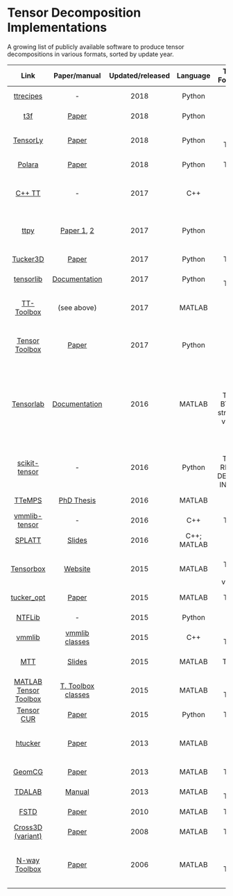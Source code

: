 # Tensor Decomposition Implementations

A growing list of publicly available software to produce tensor decompositions in various formats, sorted by update year.

| Link |  Paper/manual | Updated/released | Language | Tensor Format(s) | Type
|:--:|:--:|:--:|:--:|:--:|:--:|
| [ttrecipes](https://github.com/rballester/ttrecipes) | - | 2018 | Python | TT | Compression; completion
| [t3f](https://github.com/Bihaqo/t3f) | [Paper](https://arxiv.org/abs/1801.01928) | 2018 | Python | TT | Regression; deep learning
| [TensorLy](https://tensorly.github.io/stable/index.html) | [Paper](https://arxiv.org/abs/1610.09555) | 2018 | Python | CP; Tucker | Tensor regression; deep learning
| [Polara](https://github.com/Evfro/polara) | [Paper](https://arxiv.org/abs/1607.04228) | 2018 | Python | Tucker | Sparse compression
| [C++ TT](https://bitbucket.org/dzheltkov/c-tt-library) | - | 2017 | C++ | TT | Dense compression; adaptive sampling
| [ttpy](https://github.com/oseledets/ttpy) | [Paper 1](http://spring.inm.ras.ru/osel/wp-content/plugins/wp-publications-archive/openfile.php?action=open&file=28), [2](http://www.mat.uniroma2.it/~tvmsscho/papers/Tyrtyshnikov5.pdf) | 2017 | Python | TT | Dense compression; adaptive sampling
| [Tucker3D](https://github.com/rakhuba/tucker3d) | [Paper](http://arxiv.org/pdf/1402.5649.pdf) | 2017 | Python | Tucker | Adaptive sampling
| [tensorlib](https://github.com/tensorlib/tensorlib) | [Documentation](http://tensorlib.github.io/) | 2017 | Python | CP; Tucker | Dense compression
| [TT-Toolbox](https://github.com/oseledets/TT-Toolbox) | (see above) | 2017 | MATLAB | TT | Dense compression; adaptive sampling
| [Tensor Toolbox](https://pypi.python.org/pypi/TensorToolbox/) | [Paper](http://epubs.siam.org/doi/pdf/10.1137/15M1036919) | 2017 | Python | TT | Dense compression; adaptive sampling
| [Tensorlab](http://www.tensorlab.net/) | [Documentation](http://www.tensorlab.net/doc/) | 2016 | MATLAB | CP; Tucker; BTD; TT; structured variants | Dense and sparse compression (with optional constraints); tensor completion; adaptive sampling
| [scikit-tensor](https://github.com/mnick/scikit-tensor) | - | 2016 | Python | CP; Tucker; RESCAL; DEDICOM; INDSCAL | Dense/sparse compression
| [TTeMPS](http://anchp.epfl.ch/TTeMPS) | [PhD Thesis](https://infoscience.epfl.ch/record/217938) | 2016 | MATLAB | TT | Tensor completion
| [vmmlib-tensor](https://github.com/rballester/vmmlib-tensor) | - | 2016 | C++ | Tucker | Dense compression
| [SPLATT](http://shaden.io/splatt.html) | [Slides](http://www.shaden.io/pdf/2015-Smith-SPLATT-slides.pdf) | 2016 | C++; MATLAB | CP | Sparse compression
| [Tensorbox](http://www.bsp.brain.riken.jp/~phan/index.html#tensorbox) | [Website](http://www.bsp.brain.riken.jp/~phan/) | 2015 | MATLAB | CP, Tucker and variants | Dense compression (with various constraints)
| [tucker_opt](http://www.lair.irb.hr/ikopriva/Data/PhD_Students/mfilipovic/tucker_low_rank_completion_codes.zip) | [Paper](http://www.lair.irb.hr/ikopriva/Data/PhD_Students/mfilipovic/tc_paper.pdf) | 2015 | MATLAB | Tucker | Tensor completion
| [NTFLib](https://github.com/stitchfix/NTFLib) | - | 2015 | Python | NTF | Sparse compression
| [vmmlib](https://github.com/VMML/vmmlib) | [vmmlib classes](https://files.ifi.uzh.ch/vmml/ta_tutorial/vmmlib_ta_classes.pdf) | 2015 | C++ | CP; Tucker | Dense compression
| [MTT](https://github.com/andrewssobral/mtt) | [Slides](http://www.slideshare.net/andrewssobral/matrix-and-tensor-tools-for-computer-vision) | 2015 | MATLAB | CP; Tucker; NTF | Dense compression
| [MATLAB Tensor Toolbox](http://www.sandia.gov/~tgkolda/TensorToolbox/index-2.6.html) | [T. Toolbox classes](http://dl.acm.org/citation.cfm?doid=1186785.1186794) | 2015 | MATLAB | CP; Tucker | Dense/sparse compression
| [Tensor CUR](https://github.com/arvindks/tensorcur) | [Paper](http://arxiv.org/pdf/1511.05208v3) | 2015 | Python | Tucker | Adaptive sampling
| [htucker](http://anchp.epfl.ch/htucker) | [Paper](http://sma.epfl.ch/~anchpcommon/publications/htucker.pdf) | 2013 | MATLAB | HT | Dense compression; adaptive samping
| [GeomCG](http://anchp.epfl.ch/geomCG) | [Paper](http://sma.epfl.ch/~anchpcommon/publications/tensorcompletion.pdf) | 2013 | MATLAB | Tucker | Tensor completion
| [TDALAB](http://bsp.brain.riken.jp/TDALAB/) | [Manual](http://bsp.brain.riken.jp/~zhougx/tdalab/tdalab_guide.pdf) | 2013 | MATLAB | CP; Tucker | Dense compression
| [FSTD](web.fi.uba.ar/~ccaiafa/Code/FSTD1_package.rar) | [Paper](http://ac.els-cdn.com/S0024379510001394/1-s2.0-S0024379510001394-main.pdf?_tid=2b4511cc-51c3-11e6-8551-00000aab0f01&acdnat=1469381116_ac0c8c104651f51a54c0664b7b9466cf) | 2010 | MATLAB | Tucker | Adaptive sampling
| [Cross3D (variant)](http://spring.inm.ras.ru/osel/download/3d.tgz) | [Paper](http://spring.inm.ras.ru/osel/wp-content/plugins/wp-publications-archive/openfile.php?action=open&file=5) | 2008 | MATLAB | Tucker | Adaptive sampling
| [N-way Toolbox](http://www.models.life.ku.dk/nwaytoolbox) | [Paper](http://www.models.life.ku.dk/sites/default/files/TheNwayToolboxforMATLAB.pdf) | 2006 | MATLAB | CP, Tucker | Dense compression (optionally with missing values)
